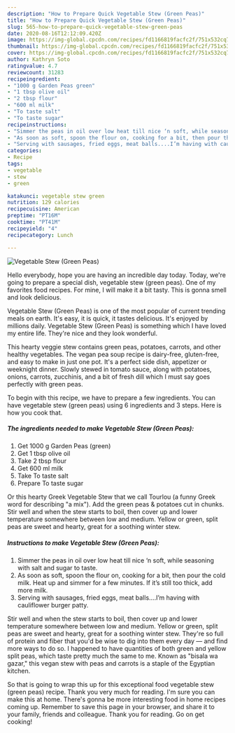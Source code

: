 ```yaml
---
description: "How to Prepare Quick Vegetable Stew (Green Peas)"
title: "How to Prepare Quick Vegetable Stew (Green Peas)"
slug: 565-how-to-prepare-quick-vegetable-stew-green-peas
date: 2020-08-16T12:12:09.420Z
image: https://img-global.cpcdn.com/recipes/fd1166819facfc2f/751x532cq70/vegetable-stew-green-peas-recipe-main-photo.jpg
thumbnail: https://img-global.cpcdn.com/recipes/fd1166819facfc2f/751x532cq70/vegetable-stew-green-peas-recipe-main-photo.jpg
cover: https://img-global.cpcdn.com/recipes/fd1166819facfc2f/751x532cq70/vegetable-stew-green-peas-recipe-main-photo.jpg
author: Kathryn Soto
ratingvalue: 4.7
reviewcount: 31283
recipeingredient:
- "1000 g Garden Peas green"
- "1 tbsp olive oil"
- "2 tbsp flour"
- "600 ml milk"
- "To taste salt"
- "To taste sugar"
recipeinstructions:
- "Simmer the peas in oil over low heat till nice ‘n soft, while seasoning with salt and sugar to taste."
- "As soon as soft, spoon the flour on, cooking for a bit, then pour the cold milk. Heat up and simmer for a few minutes. If it’s still too thick, add more milk."
- "Serving with sausages, fried eggs, meat balls....I’m having with cauliflower burger patty."
categories:
- Recipe
tags:
- vegetable
- stew
- green

katakunci: vegetable stew green 
nutrition: 129 calories
recipecuisine: American
preptime: "PT16M"
cooktime: "PT41M"
recipeyield: "4"
recipecategory: Lunch

---
```



![Vegetable Stew (Green Peas)](https://img-global.cpcdn.com/recipes/fd1166819facfc2f/751x532cq70/vegetable-stew-green-peas-recipe-main-photo.jpg)

Hello everybody, hope you are having an incredible day today. Today, we're going to prepare a special dish, vegetable stew (green peas). One of my favorites food recipes. For mine, I will make it a bit tasty. This is gonna smell and look delicious.

Vegetable Stew (Green Peas) is one of the most popular of current trending meals on earth. It's easy, it is quick, it tastes delicious. It's enjoyed by millions daily. Vegetable Stew (Green Peas) is something which I have loved my entire life. They're nice and they look wonderful.

This hearty veggie stew contains green peas, potatoes, carrots, and other healthy vegetables. The vegan pea soup recipe is dairy-free, gluten-free, and easy to make in just one pot. It&#39;s a perfect side dish, appetizer or weeknight dinner. Slowly stewed in tomato sauce, along with potatoes, onions, carrots, zucchinis, and a bit of fresh dill which I must say goes perfectly with green peas.


To begin with this recipe, we have to prepare a few ingredients. You can have vegetable stew (green peas) using 6 ingredients and 3 steps. Here is how you cook that.

<!--inarticleads1-->

##### The ingredients needed to make Vegetable Stew (Green Peas):

1. Get 1000 g Garden Peas (green)
1. Get 1 tbsp olive oil
1. Take 2 tbsp flour
1. Get 600 ml milk
1. Take To taste salt
1. Prepare To taste sugar


Or this hearty Greek Vegetable Stew that we call Tourlou (a funny Greek word for describing &#34;a mix&#34;). Add the green peas &amp; potatoes cut in chunks. Stir well and when the stew starts to boil, then cover up and lower temperature somewhere between low and medium. Yellow or green, split peas are sweet and hearty, great for a soothing winter stew. 

<!--inarticleads2-->

##### Instructions to make Vegetable Stew (Green Peas):

1. Simmer the peas in oil over low heat till nice ‘n soft, while seasoning with salt and sugar to taste.
1. As soon as soft, spoon the flour on, cooking for a bit, then pour the cold milk. Heat up and simmer for a few minutes. If it’s still too thick, add more milk.
1. Serving with sausages, fried eggs, meat balls....I’m having with cauliflower burger patty.


Stir well and when the stew starts to boil, then cover up and lower temperature somewhere between low and medium. Yellow or green, split peas are sweet and hearty, great for a soothing winter stew. They&#39;re so full of protein and fiber that you&#39;d be wise to dig into them every day — and find more ways to do so. I happened to have quantities of both green and yellow split peas, which taste pretty much the same to me. Known as &#34;bisala wa gazar,&#34; this vegan stew with peas and carrots is a staple of the Egyptian kitchen. 

So that is going to wrap this up for this exceptional food vegetable stew (green peas) recipe. Thank you very much for reading. I'm sure you can make this at home. There's gonna be more interesting food in home recipes coming up. Remember to save this page in your browser, and share it to your family, friends and colleague. Thank you for reading. Go on get cooking!
